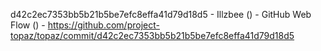 d42c2ec7353bb5b21b5be7efc8effa41d79d18d5 - Illzbee () - GitHub Web Flow () - https://github.com/project-topaz/topaz/commit/d42c2ec7353bb5b21b5be7efc8effa41d79d18d5

